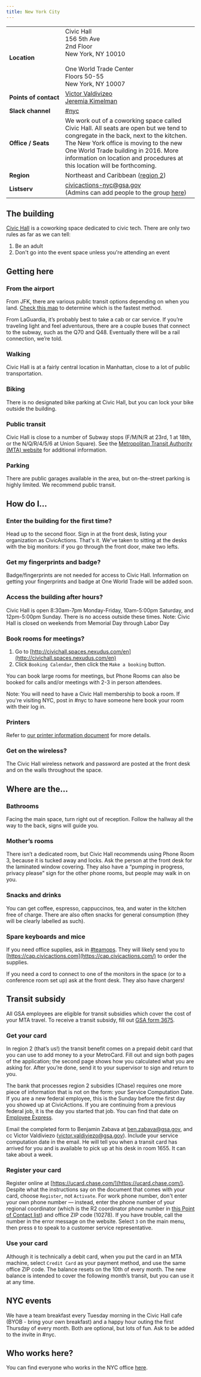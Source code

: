 ```yaml
---
title: New York City
---
```


<div class="table-wrapper">
  <table class="table-office-metadata">
    <tbody>
      <tr>
        <td class="col-key"><strong>Location</strong></td>
        <td class="col-value">
        Civic Hall<br />
        156 5th Ave<br />
        2nd Floor<br />
        New York, NY 10010 
        <br />
            <br />
        One World Trade Center<br />
        Floors 50-55<br />
        New York, NY 10007
        </td>
      </tr>
      <tr>
        <td class="col-key"><strong>Points&nbsp;of&nbsp;contact</strong></td>
        <td class="col-value">
        <a href="https://civicactions.slack.com/messages/@vv">Victor Valdivizeo</a><br />
        <a href="https://civicactions.slack.com/messages/@jeremiak">Jeremia Kimelman</a>
        </td>
      </tr>
      <tr>
        <td class="col-key">
          <strong>Slack&nbsp;channel</strong>
        </td>
        <td class="col-value">
          <a href="https://civicactions.slack.com/messages/nyc/">#nyc</a>
        </td>
      </tr>
      <tr>
        <td class="col-key">
          <strong>Office / Seats</strong>
        </td>
        <td class="col-value">
    We work out of a coworking space called Civic Hall. All seats are open but we tend to congregate in the back, next to the kitchen. The New York office is moving to the new One World Trade building in 2016. More information on location and procedures at this location will be forthcoming.
        </td>
      </tr>
      <tr>
        <td class="col-key"><strong>Region</strong></td>
        <td class="col-value">Northeast and Caribbean (<a href="http://www.gsa.gov/portal/category/22227">region 2</a>)</td>
      </tr>
      <tr>
        <td class="col-key">
          <strong>Listserv</strong>
        </td>
        <td class="col-value">
        <a href="mailto:civicactions-nyc@gsa.gov">civicactions-nyc@gsa.gov</a><br />
        (Admins can add people to the group <a href="https://groups.google.com/a/gsa.gov/forum/#!managemembers/civicactions-nyc/add">here</a>)
        </td>
       </tr>
    </tbody>
  </table>
</div>


## The building

<a href="http://civichall.org/">Civic Hall</a> is a coworking space dedicated to civic tech. There are only two rules as far as we can tell:

1. Be an adult
2. Don't go into the event space unless you're attending an event

## <a id="getting-here"></a>Getting here

### <a id="from-the-airport"></a>From the airport

From JFK, there are various public transit options depending on when you land. [Check this map](https://www.google.com/maps/dir/John+F.+Kennedy+International+Airport,+New+York,+NY+11430/Civic+Hall,+5th+Avenue,+New+York,+NY/@40.7044409,-73.9560713,12z/data=!3m1!4b1!4m14!4m13!1m5!1m1!1s0x89c26650d5404947:0xec4fb213489f11f0!2m2!1d-73.7781391!2d40.6413111!1m5!1m1!1s0x89c259a3a3340f3d:0xba4060a01c13cc2a!2m2!1d-73.9910784!2d40.7399033!3e3) to determine which is the fastest method.

From LaGuardia, it&rsquo;s probably best to take a cab or car service. If you&rsquo;re traveling light and feel adventurous, there are a couple buses that connect to the subway, such as the Q70 and Q48. Eventually there will be a rail connection, we&rsquo;re told.

### <a id="walking"></a>Walking

Civic Hall is at a fairly central location in Manhattan, close to a lot of public transportation.

### <a id="biking"></a>Biking

There is no designated bike parking at Civic Hall, but you can lock your bike outside the building.

### <a id="public-transit"></a>Public transit

Civic Hall is close to a number of Subway stops (F/M/N/R at 23rd, 1 at 18th, or the N/Q/R/4/5/6 at Union Square). See the [Metropolitan Transit Authority (MTA) website](http://www.mta.info/) for additional information.

### <a id="parking"></a>Parking

There are public garages available in the area, but on-the-street parking is highly limited. We recommend public transit.

## <a id="how-do-i"></a>How do I...

### <a id="enter-the-building"></a>Enter the building for the first time?

Head up to the second floor. Sign in at the front desk, listing your organization as CivicActions. That's it. We've taken to sitting at the desks with the big monitors: if you go through the front door, make two lefts.

### <a id="get-my-fingerprints"></a>Get my fingerprints and badge?

Badge/fingerprints are not needed for access to Civic Hall. Information on getting your fingerprints and badge at One World Trade will be added soon.

### <a id="after-hours"></a>Access the building after hours?

Civic Hall is open 8:30am-7pm Monday-Friday, 10am-5:00pm Saturday, and 12pm-5:00pm Sunday. There is no access outside these times. Note: Civic Hall is closed on weekends from Memorial Day through Labor Day

### <a id="book-rooms"></a>Book rooms for meetings?

1. Go to [http://civichall.spaces.nexudus.com/en](http://civichall.spaces.nexudus.com/en)
2. Click `Booking Calendar`, then click the `Make a booking` button.

You can book large rooms for meetings, but Phone Rooms can also be booked for calls and/or meetings with 2-3 in person attendees. 

Note: You will need to have a Civic Hall membership to book a room. If you're visiting NYC, post in #nyc to have someone here book your room with their log in.

### <a id="printers"></a>Printers

Refer to [our printer information document](https://docs.google.com/document/d/1Ikw7kfeY10lnImZHN7zq5wNjaTRBdTPkZj4QG7-z3d0/edit#) for more details.

### <a id="get-on-the-wireless"></a>Get on the wireless?

The Civic Hall wireless network and password are posted at the front desk and on the walls throughout the space.

## <a id="where-are-the"></a>Where are the...

### <a id="bathroom-keys"></a>Bathrooms

Facing the main space, turn right out of reception. Follow the hallway all the way to the back, signs will guide you.

### Mother’s rooms

There isn’t a dedicated room, but Civic Hall recommends using Phone Room 3, because it is tucked away and locks. Ask the person at the front desk for the laminated window covering. They also have a “pumping in progress, privacy please” sign for the other phone rooms, but people may walk in on you.

### <a id="snacks"></a>Snacks and drinks

You can get coffee, espresso, cappuccinos, tea, and water in the kitchen free of charge. There are also often snacks for general consumption (they will be clearly labelled as such).

### <a id="spare-keyboards-mice"></a>Spare keyboards and mice

If you need office supplies, ask in [#teamops](https://civicactions.slack.com/messages/teamops/). They will likely send you to [https://cap.civicactions.com](https://cap.civicactions.com/) to order the supplies.

If you need a cord to connect to one of the monitors in the space (or to a conference room set up) ask at the front desk. They also have chargers!

## <a id="transit-subsidy"></a>Transit subsidy

All GSA employees are eligible for transit subsidies which cover the cost of your MTA travel. To receive a transit subsidy, fill out [GSA form 3675](http://www.gsa.gov/portal/forms/download/115174).

### Get your card

In region 2 (that&rsquo;s us!) the transit benefit comes on a prepaid debit card that you can use to add money to a your MetroCard. Fill out and sign both pages of the application; the second page shows how you calculated what you are asking for. After you&rsquo;re done, send it to your supervisor to sign and return to you.

The bank that processes region 2 subsidies (Chase) requires one more piece of information that is not on the form: your Service Computation Date. If you are a new federal employee, this is the Sunday before the first day you showed up at CivicActions. If you are continuing from a previous federal job, it is the day you started that job. You can find that date on [Employee Express](https://www.employeeexpress.gov/).

Email the completed form to Benjamin Zabava at [ben.zabava@gsa.gov](mailto:ben.zabava@gsa.gov), and cc Victor Valdiviezo ([victor.valdiviezo@gsa.gov](mailto:victor.valdiviezo@gsa.gov)). Include your service computation date in the email. He will tell you when a transit card has arrived for you and is available to pick up at his desk in room 1655. It can take about a week.

### Register your card

Register online at [https://ucard.chase.com/](https://ucard.chase.com/). Despite what the instructions say on the document that comes with your card, choose `Register`, not `Activate`. For work phone number, don't enter your own phone number — instead, enter the phone number of your regional coordinator (which is the R2 coordinator phone number in [this Point of Contact list](https://insite.gsa.gov/portal/content/510262)) and office ZIP code (10278). If you have trouble, call the number in the error message on the website. Select `3` on the main menu, then press `0` to speak to a customer service representative.

### Use your card

Although it is technically a debit card, when you put the card in an MTA machine, select `Credit Card` as your payment method, and use the same office ZIP code. The balance resets on the 10th of every month. The new balance is intended to cover the following month&rsquo;s transit, but you can use it at any time.

## <a id="nyc-events"></a>NYC events

We have a team breakfast every Tuesday morning in the Civic Hall cafe (BYOB - bring your own breakfast) and a happy hour outing the first Thursday of every month. Both are optional, but lots of fun. Ask to be added to the invite in #nyc.


## <a id="who-works-here"></a>Who works here?

You can find everyone who works in the NYC office [here](https://pages.civicactions.com/team-browser/?locations=NYC).
